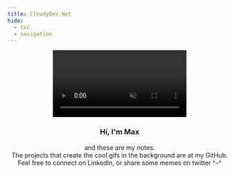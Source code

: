 ```yaml
---
title: CloudyDev.Net
hide:
  - toc
  - navigation
---
```



<head>
     <link rel="stylesheet" href="https://cdnjs.cloudflare.com/ajax/libs/font-awesome/4.7.0/css/font-awesome.min.css">
     <style>
        @import url('https://fonts.googleapis.com/css2?family=Lato:wght@300&display=swap');
        h1 {
          display: none;
        }
    </style> 
</head>
 
<div id=hero>
  <div class="hero-bg">
    <center><video playsinline autoplay muted id="video-bg" class="video-bg"></center>
    </video>
  </div>
</div>

<center><div class="card-container">
  <div class="card">

  <div class="card-header">
  <h3>Hi, I'm Max</h3>
  </div>

  <div class="card-body">
          <p>
          and these are my notes. <br/>
          The projects that create the cool gifs in the background are at my GitHub. </br>
          Feel free to connect on LinkedIn, or share some memes on twitter ^-^
          </p>
    </div>
    <div class="card-links">
      <a href="https://www.github.com/cloudymax"><i class="fa fa-github-square"></i></a> <a href="https://www.linkedin.com/in/cloudymax"><i class="fa fa-linkedin-square"></i></a> <a href="https://www.twitter.com/@sudosendtweet"><i class="fa fa-twitter-square"></i></a>
    </div>
      </br>
  </div>
</div></center>